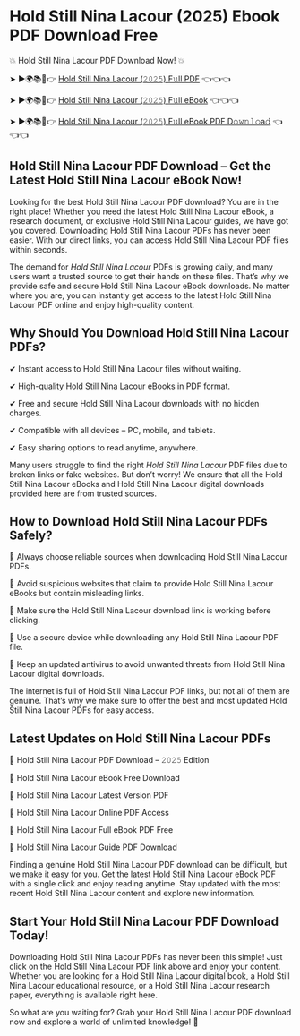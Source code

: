 # Hold Still Nina Lacour (2025) Ebook PDF Download Free

💥 Hold Still Nina Lacour PDF Download Now! 💥

➤ ►🌍📚📱👉 [Hold Still Nina Lacour (𝟸𝟶𝟸𝟻) F𝚞ll PDF](https://getpdf.xyz/hold-still-nina-lacour) 👈👈👈


➤ ►🌍📚📱👉 [Hold Still Nina Lacour (𝟸𝟶𝟸𝟻) F𝚞ll eBook](https://getpdf.xyz/hold-still-nina-lacour) 👈👈👈


➤ ►🌍📚📱👉 [Hold Still Nina Lacour (𝟸𝟶𝟸𝟻) F𝚞ll eBook PDF D𝚘𝚠𝚗𝚕𝚘a𝚍](https://getpdf.xyz/hold-still-nina-lacour) 👈👈👈


## Hold Still Nina Lacour PDF Download – Get the Latest Hold Still Nina Lacour eBook Now!

Looking for the best Hold Still Nina Lacour PDF download? You are in the right place! Whether you need the latest Hold Still Nina Lacour eBook, a research document, or exclusive Hold Still Nina Lacour guides, we have got you covered. Downloading Hold Still Nina Lacour PDFs has never been easier. With our direct links, you can access Hold Still Nina Lacour PDF files within seconds.

The demand for *Hold Still Nina Lacour* PDFs is growing daily, and many users want a trusted source to get their hands on these files. That’s why we provide safe and secure Hold Still Nina Lacour eBook downloads. No matter where you are, you can instantly get access to the latest Hold Still Nina Lacour PDF online and enjoy high-quality content.

## Why Should You Download Hold Still Nina Lacour PDFs?

✔ Instant access to Hold Still Nina Lacour files without waiting.

✔ High-quality Hold Still Nina Lacour eBooks in PDF format.

✔ Free and secure Hold Still Nina Lacour downloads with no hidden charges.

✔ Compatible with all devices – PC, mobile, and tablets.

✔ Easy sharing options to read anytime, anywhere.

Many users struggle to find the right *Hold Still Nina Lacour* PDF files due to broken links or fake websites. But don’t worry! We ensure that all the Hold Still Nina Lacour eBooks and Hold Still Nina Lacour digital downloads provided here are from trusted sources.

## How to Download Hold Still Nina Lacour PDFs Safely?

📌 Always choose reliable sources when downloading Hold Still Nina Lacour PDFs.

📌 Avoid suspicious websites that claim to provide Hold Still Nina Lacour eBooks but contain misleading links.

📌 Make sure the Hold Still Nina Lacour download link is working before clicking.

📌 Use a secure device while downloading any Hold Still Nina Lacour PDF file.

📌 Keep an updated antivirus to avoid unwanted threats from Hold Still Nina Lacour digital downloads.

The internet is full of Hold Still Nina Lacour PDF links, but not all of them are genuine. That’s why we make sure to offer the best and most updated Hold Still Nina Lacour PDFs for easy access.

## Latest Updates on Hold Still Nina Lacour PDFs

🔹 Hold Still Nina Lacour PDF Download – 𝟸𝟶𝟸𝟻 Edition

🔹 Hold Still Nina Lacour eBook Free Download

🔹 Hold Still Nina Lacour Latest Version PDF

🔹 Hold Still Nina Lacour Online PDF Access

🔹 Hold Still Nina Lacour Full eBook PDF Free

🔹 Hold Still Nina Lacour Guide PDF Download

Finding a genuine Hold Still Nina Lacour PDF download can be difficult, but we make it easy for you. Get the latest Hold Still Nina Lacour eBook PDF with a single click and enjoy reading anytime. Stay updated with the most recent Hold Still Nina Lacour content and explore new information.

## Start Your Hold Still Nina Lacour PDF Download Today!

Downloading Hold Still Nina Lacour PDFs has never been this simple! Just click on the Hold Still Nina Lacour PDF link above and enjoy your content. Whether you are looking for a Hold Still Nina Lacour digital book, a Hold Still Nina Lacour educational resource, or a Hold Still Nina Lacour research paper, everything is available right here.

So what are you waiting for? Grab your Hold Still Nina Lacour PDF download now and explore a world of unlimited knowledge! 🚀